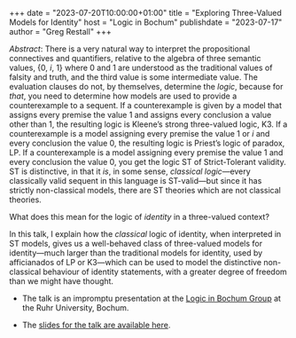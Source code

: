 +++
date = "2023-07-20T10:00:00+01:00"
title = "Exploring Three-Valued Models for Identity"
host = "Logic in Bochum"
publishdate = "2023-07-17"
author = "Greg Restall"
+++

*Abstract*: There is a very natural way to interpret the propositional connectives and quantifiers, relative to the algebra of three semantic values, {0, *i*, 1} where 0 and 1 are understood as the traditional values of falsity and truth, and the third value is some intermediate value. The evaluation clauses do not, by themselves, determine the *logic*, because for *that*, you need to determine how models are used to provide a counterexample to a sequent. If a counterexample is given by a model that assigns every premise the value 1 and assigns every conclusion a value other than 1, the resulting logic is Kleene’s strong three-valued logic, K3. If a counterexample is a model assigning every premise the value 1 or *i* and every conclusion the value 0, the resulting logic is Priest’s logic of paradox, LP. If a counterexample is a model assigning every premise the value 1 and every conclusion the value 0, you get the logic ST of Strict-Tolerant validity. ST is distinctive, in that it *is*, in some sense, <em>classical logic</em>—every classically valid sequent in this language is ST-valid—but since it has strictly non-classical models, there are ST theories which are not classical theories.

What does this mean for the logic of *identity* in a three-valued context?

In this talk, I explain how the *classical* logic of identity, when interpreted in ST models, gives us a well-behaved class of three-valued models for identity—much larger than the traditional models for identity, used by afficianados of LP or K3—which can be used to model the distinctive non-classical behaviour of identity statements, with a greater degree of freedom than we might have thought. 


* The talk is an impromptu presentation at the [Logic in Bochum Group](https://sites.google.com/view/logic-in-bochum/home) at the Ruhr University, Bochum. 

* The [slides for the talk are available here](/slides/exploring-three-valued-models-for-identity-bochum.pdf).

